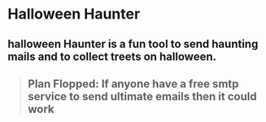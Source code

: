 # Halloween Haunter

## halloween Haunter is a fun tool to send haunting mails and to collect treets on halloween.

> ## Plan Flopped: If anyone have a free smtp service to send ultimate emails then it could work
